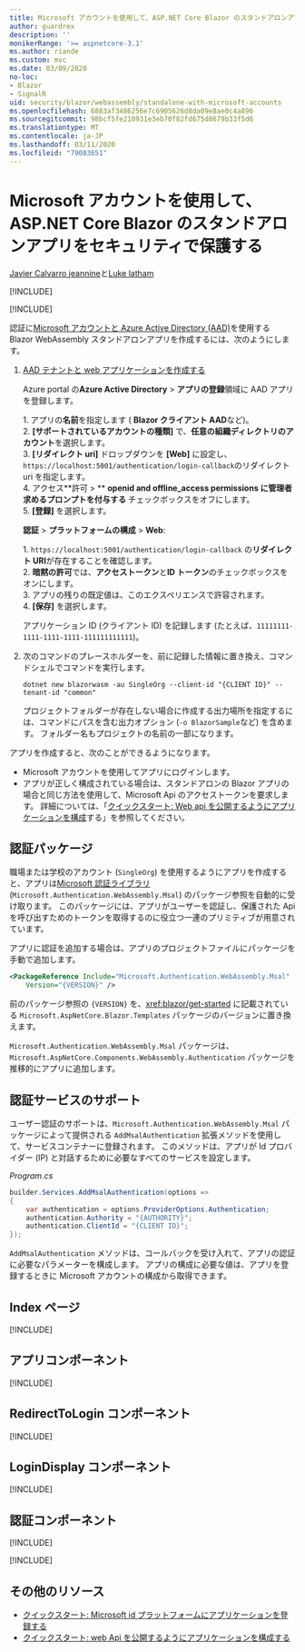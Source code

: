 ```yaml
---
title: Microsoft アカウントを使用して、ASP.NET Core Blazor のスタンドアロンアプリをセキュリティで保護する
author: guardrex
description: ''
monikerRange: '>= aspnetcore-3.1'
ms.author: riande
ms.custom: mvc
ms.date: 03/09/2020
no-loc:
- Blazor
- SignalR
uid: security/blazor/webassembly/standalone-with-microsoft-accounts
ms.openlocfilehash: 6883af3486256e7c6905626d8da09e8ae0c4a896
ms.sourcegitcommit: 98bcf5fe210931e3eb70f82fd675d8679b33f5d6
ms.translationtype: MT
ms.contentlocale: ja-JP
ms.lasthandoff: 03/11/2020
ms.locfileid: "79083651"
---
```

# <a name="secure-an-aspnet-core-opno-locblazor-webassembly-standalone-app-with-microsoft-accounts"></a>Microsoft アカウントを使用して、ASP.NET Core Blazor のスタンドアロンアプリをセキュリティで保護する

[Javier Calvarro jeannine](https://github.com/javiercn)と[Luke latham](https://github.com/guardrex)

[!INCLUDE[](~/includes/blazorwasm-preview-notice.md)]

[!INCLUDE[](~/includes/blazorwasm-3.2-template-article-notice.md)]

認証に[Microsoft アカウントと Azure Active Directory (AAD)](/azure/active-directory/develop/quickstart-register-app#register-a-new-application-using-the-azure-portal)を使用する Blazor WebAssembly スタンドアロンアプリを作成するには、次のようにします。

1. [AAD テナントと web アプリケーションを作成する](/azure/active-directory/develop/v2-overview)

   Azure portal の**Azure Active Directory** > **アプリの登録**領域に AAD アプリを登録します。

   1\. アプリの**名前**を指定します ( **Blazor クライアント AAD**など)。<br>
   2\. **[サポートされているアカウントの種類]** で、**任意の組織ディレクトリのアカウント**を選択します。<br>
   3\. **[リダイレクト uri]** ドロップダウンを **[Web]** に設定し、`https://localhost:5001/authentication/login-callback`のリダイレクト uri を指定します。<br>
   4\. アクセス**許可 > ** **openid and offline_access permissions に管理者求めるプロンプトを付与する** チェックボックスをオフにします。<br>
   5\. **[登録]** を選択します。

   **認証** > **プラットフォームの構成** > **Web**:

   1\. `https://localhost:5001/authentication/login-callback` の**リダイレクト URI**が存在することを確認します。<br>
   2\. **暗黙の許可**では、**アクセストークン**と**ID トークン**のチェックボックスをオンにします。<br>
   3\. アプリの残りの既定値は、このエクスペリエンスで許容されます。<br>
   4\. **[保存]** を選択します。

   アプリケーション ID (クライアント ID) を記録します (たとえば、`11111111-1111-1111-1111-111111111111`)。

1. 次のコマンドのプレースホルダーを、前に記録した情報に置き換え、コマンドシェルでコマンドを実行します。

   ```dotnetcli
   dotnet new blazorwasm -au SingleOrg --client-id "{CLIENT ID}" --tenant-id "common"
   ```

   プロジェクトフォルダーが存在しない場合に作成する出力場所を指定するには、コマンドにパスを含む出力オプション (`-o BlazorSample`など) を含めます。 フォルダー名もプロジェクトの名前の一部になります。

アプリを作成すると、次のことができるようになります。

* Microsoft アカウントを使用してアプリにログインします。
* アプリが正しく構成されている場合は、スタンドアロンの Blazor アプリの場合と同じ方法を使用して、Microsoft Api のアクセストークンを要求します。 詳細については、「[クイックスタート: Web api を公開するようにアプリケーションを構成](/azure/active-directory/develop/quickstart-configure-app-expose-web-apis)する」を参照してください。

## <a name="authentication-package"></a>認証パッケージ

職場または学校のアカウント (`SingleOrg`) を使用するようにアプリを作成すると、アプリは[Microsoft 認証ライブラリ](/azure/active-directory/develop/msal-overview)(`Microsoft.Authentication.WebAssembly.Msal`) のパッケージ参照を自動的に受け取ります。 このパッケージには、アプリがユーザーを認証し、保護された Api を呼び出すためのトークンを取得するのに役立つ一連のプリミティブが用意されています。

アプリに認証を追加する場合は、アプリのプロジェクトファイルにパッケージを手動で追加します。

```xml
<PackageReference Include="Microsoft.Authentication.WebAssembly.Msal" 
    Version="{VERSION}" />
```

前のパッケージ参照の `{VERSION}` を、<xref:blazor/get-started> に記載されている `Microsoft.AspNetCore.Blazor.Templates` パッケージのバージョンに置き換えます。

`Microsoft.Authentication.WebAssembly.Msal` パッケージは、`Microsoft.AspNetCore.Components.WebAssembly.Authentication` パッケージを推移的にアプリに追加します。

## <a name="authentication-service-support"></a>認証サービスのサポート

ユーザー認証のサポートは、`Microsoft.Authentication.WebAssembly.Msal` パッケージによって提供される `AddMsalAuthentication` 拡張メソッドを使用して、サービスコンテナーに登録されます。 このメソッドは、アプリが Id プロバイダー (IP) と対話するために必要なすべてのサービスを設定します。

*Program.cs*

```csharp
builder.Services.AddMsalAuthentication(options =>
{
    var authentication = options.ProviderOptions.Authentication;
    authentication.Authority = "{AUTHORITY}";
    authentication.ClientId = "{CLIENT ID}";
});
```

`AddMsalAuthentication` メソッドは、コールバックを受け入れて、アプリの認証に必要なパラメーターを構成します。 アプリの構成に必要な値は、アプリを登録するときに Microsoft アカウントの構成から取得できます。

## <a name="index-page"></a>Index ページ

[!INCLUDE[](~/includes/blazor-security/index-page.md)]

## <a name="app-component"></a>アプリコンポーネント

[!INCLUDE[](~/includes/blazor-security/app-component.md)]

## <a name="redirecttologin-component"></a>RedirectToLogin コンポーネント

[!INCLUDE[](~/includes/blazor-security/redirecttologin-component.md)]

## <a name="logindisplay-component"></a>LoginDisplay コンポーネント

[!INCLUDE[](~/includes/blazor-security/logindisplay-component.md)]

## <a name="authentication-component"></a>認証コンポーネント

[!INCLUDE[](~/includes/blazor-security/authentication-component.md)]

[!INCLUDE[](~/includes/blazor-security/troubleshoot.md)]

## <a name="additional-resources"></a>その他のリソース

* [クイックスタート: Microsoft id プラットフォームにアプリケーションを登録する](/azure/active-directory/develop/quickstart-register-app#register-a-new-application-using-the-azure-portal)
* [クイックスタート: web Api を公開するようにアプリケーションを構成する](/azure/active-directory/develop/quickstart-configure-app-expose-web-apis)
